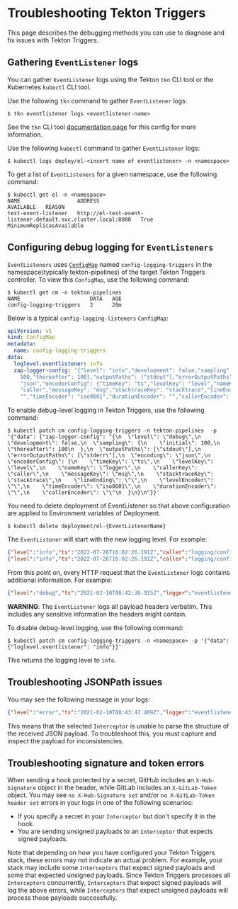 <!--
---
linkTitle: "Troubleshooting"
---
-->
# Troubleshooting Tekton Triggers

This page describes the debugging methods you can use to diagnose and fix issues with Tekton Triggers.

## Gathering `EventListener` logs

You can gather `EventListener` logs using the Tekton `tkn` CLI tool or the Kubernetes `kubectl` CLI tool.

Use the following `tkn` command to gather `EventListener` logs:

```shell
$ tkn eventlistener logs <eventlistener-name>
```
See the `tkn` CLI tool [documentation page](https://github.com/tektoncd/cli/blob/main/docs/cmd/tkn_eventlistener_logs.md) for this config for more information.

Use the following `kubectl` command to gather `EventListener` logs:

```shell
$ kubectl logs deploy/el-<insert name of eventlistener> -n <namespace>
```

To get a list of `EventListeners` for a given namespace, use the following command:

```shell
$ kubectl get el -n <namespace>
NAME                  ADDRESS                                                        AVAILABLE   REASON
test-event-listener   http://el-test-event-listener.default.svc.cluster.local:8080   True        MinimumReplicasAvailable
```

## Configuring debug logging for `EventListeners`

`EventListeners` uses [`ConfigMap`](https://kubernetes.io/docs/concepts/configuration/configmap/) named `config-logging-triggers`
in the namespace(typically tekton-pipelines) of the target Tekton Triggers controller. To view this `ConfigMap`, use the following command: 

```shell
$ kubectl get cm -n tekton-pipelines
NAME                      DATA   AGE
config-logging-triggers   2      28m
```

Below is a typical `config-logging-listeners` `ConfigMap`:

```yaml
apiVersion: v1
kind: ConfigMap
metadata:
  name: config-logging-triggers
data:
  loglevel.eventlistener: info
  zap-logger-config: '{"level": "info","development": false,"sampling": {"initial":
    100,"thereafter": 100},"outputPaths": ["stdout"],"errorOutputPaths": ["stderr"],"encoding":
    "json","encoderConfig": {"timeKey": "ts","levelKey": "level","nameKey": "logger","callerKey":
    "caller","messageKey": "msg","stacktraceKey": "stacktrace","lineEnding": "","levelEncoder":
    "","timeEncoder": "iso8601","durationEncoder": "","callerEncoder": ""}}'
```

To enable debug-level logging in Tekton Triggers, use the following command:

```shell
$ kubectl patch cm config-logging-triggers -n tekton-pipelines  -p '{"data": {"zap-logger-config": "{\n  \"level\": \"debug\",\n  \"development\": false,\n  \"sampling\": {\n    \"initial\": 100,\n    \"thereafter\": 100\n  },\n  \"outputPaths\": [\"stdout\"],\n  \"errorOutputPaths\": [\"stderr\"],\n  \"encoding\": \"json\",\n  \"encoderConfig\": {\n    \"timeKey\": \"ts\",\n    \"levelKey\": \"level\",\n    \"nameKey\": \"logger\",\n    \"callerKey\": \"caller\",\n    \"messageKey\": \"msg\",\n    \"stacktraceKey\": \"stacktrace\",\n    \"lineEnding\": \"\",\n    \"levelEncoder\": \"\",\n    \"timeEncoder\": \"iso8601\",\n    \"durationEncoder\": \"\",\n    \"callerEncoder\": \"\"\n  }\n}\n"}}'
```

You need to delete deployment of EventListener so that above configuration are applied to Environment variables of Deployment.
```shell
$ kubectl delete deployment/el-{EventListenerName}
```

The `EventListener` will start with the new logging level. For example:

```json
{"level":"info","ts":"2022-07-26T16:02:26.191Z","caller":"logging/config.go:116","msg":"Successfully created the logger."}
{"level":"info","ts":"2022-07-26T16:02:26.191Z","caller":"logging/config.go:117","msg":"Logging level set to: debug"}
```

From this point on, every HTTP request that the `EventListener` logs contains additional information. For example: 

```json
{"level":"debug","ts":"2021-02-10T08:42:30.915Z","logger":"eventlistener","caller":"sink/sink.go:93","msg":"EventListener: demo-event-listener in Namespace: default handling event (EventID: 9x4mb) with path /testing, payload: {\"testing\": \"value\"} and header: map[Accept:[*/*] Content-Length:[20] Content-Type:[application/x-www-form-urlencoded] User-Agent:[curl/7.61.1] X-Auth:[testing]]","knative.dev/controller":"eventlistener","/triggers-eventid":"9x4mb","logging.googleapis.com/labels":{},"logging.googleapis.com/sourceLocation":{"file":"github.com/tektoncd/triggers/pkg/sink/sink.go","line":"93","function":"github.com/tektoncd/triggers/pkg/sink.Sink.HandleEvent"}}
```

**WARNING**: The `EventListener` logs all payload headers verbatim. This includes any sensitive information the headers might contain.

To disable debug-level logging, use the following command:

```shell
$ kubectl patch cm config-logging-triggers -n <namespace> -p '{"data": {"loglevel.eventlistener": "info"}}'
```

This returns the logging level to `info`.

## Troubleshooting JSONPath issues

You may see the following message in your logs:

```json
{"level":"error","ts":"2021-02-10T08:43:47.409Z","logger":"eventlistener","caller":"sink/sink.go:230","msg":"failed to ApplyEventValuesToParams: failed to replace JSONPath value for param message: $(body.message): message is not found","knative.dev/controller":"eventlistener","/triggers-eventid":"c8f88","/trigger":"demo-trigger","logging.googleapis.com/labels":{},"logging.googleapis.com/sourceLocation":{"file":"github.com/tektoncd/triggers/pkg/sink/sink.go","line":"230","function":"github.com/tektoncd/triggers/pkg/sink.Sink.processTrigger"},"stacktrace":"github.com/tektoncd/triggers/pkg/sink.Sink.processTrigger\n\tgithub.com/tektoncd/triggers/pkg/sink/sink.go:230\ngithub.com/tektoncd/triggers/pkg/sink.Sink.HandleEvent.func1\n\tgithub.com/tektoncd/triggers/pkg/sink/sink.go:125"}
```

This means that the selected `Interceptor` is unable to parse the structure of the received JSON payload. To troubleshoot this, you must capture and inspect the payload for inconsistencies.

## Troubleshooting signature and token errors

When sending a hook protected by a secret, GitHub includes an `X-Hub-Signature` object in the header, while GitLab includes an `X-GitLab-Token` object.
You may see `no X-Hub-Signature set` and/or `no X-GitLab-Token header set` errors in your logs in one of the following scenarios:

*  If you specify a secret in your `Interceptor` but don't specify it in the hook.
*  You are sending unsigned payloads to an `Interceptor` that expects signed payloads.

Note that depending on how you have configured your Tekton Triggers stack, these errors may not indicate an actual problem. For example, your stack may
include some `Interceptors` that expect signed payloads and some that expected unsigned payloads. Since Tekton Triggers processes all `Interceptors`
concurrently, `Interceptors` that expect signed payloads will log the above errors, while `Interceptors` that expect unsigned payloads will process
those payloads successfully.
